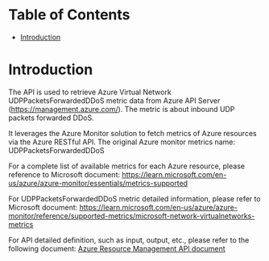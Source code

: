 # Table of Contents
- [Introduction](#introduction)


# Introduction <a name="introduction"></a>
The API is used to retrieve Azure Virtual Network UDPPacketsForwardedDDoS metric data from Azure API Server (https://management.azure.com/). The metric is about inbound UDP packets forwarded DDoS.



It leverages the Azure Monitor solution to fetch metrics of Azure resources via the Azure RESTful API. The original Azure monitor metrics name: UDPPacketsForwardedDDoS



For a complete list of available metrics for each Azure resource, please reference to Microsoft document: https://learn.microsoft.com/en-us/azure/azure-monitor/essentials/metrics-supported

For UDPPacketsForwardedDDoS metric detailed information, please refer to Microsoft document: https://learn.microsoft.com/en-us/azure/azure-monitor/reference/supported-metrics/microsoft-network-virtualnetworks-metrics

For API detailed definition, such as input, output, etc., please refer to the following document:
[Azure Resource Management API document](https://learn.microsoft.com/en-us/rest/api/monitor/metrics/list?view=rest-monitor-2023-10-01&tabs=HTTP)


